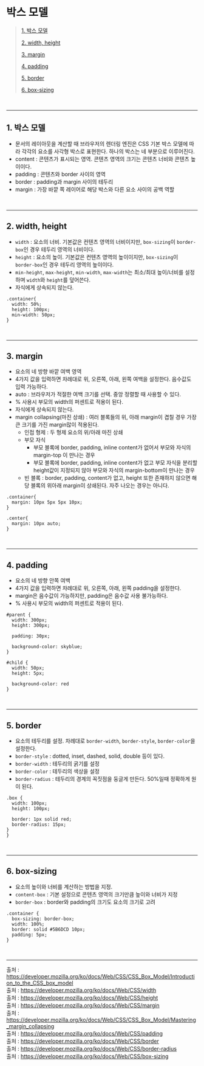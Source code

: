 # 박스 모델

> [1. 박스 모델](#1-박스-모델)
>
> [2. width, height](#2-width-height)
>
> [3. margin](#3-margin)
>
> [4. padding](#4-padding)
>
> [5. border](#5-border)
>
> [6. box-sizing](#6-box-sizing)

<br><hr>

## 1. 박스 모델

- 문서의 레이아웃을 계산할 때 브라우저의 렌더링 엔진은 CSS 기본 박스 모델에 따라 각각의 요소를 사각형 박스로 표현한다. 하나의 박스는 네 부분으로 이루어진다.
- content : 콘텐츠가 표시되는 영역. 콘텐츠 영역의 크기는 콘텐츠 너비와 콘텐츠 높이이다.
- padding : 콘텐츠와 border 사이의 영역
- border : padding과 margin 사이의 테두리
- margin : 가장 바깥 쪽 레이어로 해당 박스와 다른 요소 사이의 공백 역할

<br><hr>

## 2. width, height

- `width` : 요소의 너비. 기본값은 컨텐츠 영역의 너비이지만, `box-sizing`이 `border-box`인 경우 테두리 영역의 너비이다.
- `height` : 요소의 높이. 기본값은 컨텐츠 영역의 높이이지만, `box-sizing`이 `border-box`인 경우 테두리 영역의 높이이다.
- `min-height`, `max-height`, `min-width`, `max-width`는 최소/최대 높이/너비를 설정하며 `width`와 `height`를 덮어쓴다.
- 자식에게 상속되지 않는다.

```
.container{
  width: 50%;
  height: 100px;
  min-width: 50px;
}
```

<br><hr>

## 3. margin

- 요소의 네 방향 바깥 여백 영역
- 4가지 값을 입력하면 차례대로 위, 오른쪽, 아래, 왼쪽 여백을 설정한다. 음수값도 입력 가능하다.
- auto : 브라우저가 적절한 여백 크기를 선택. 중앙 정렬할 때 사용할 수 있다.
- % 사용시 부모의 width의 퍼센트로 적용이 된다.
- 자식에게 상속되지 않는다.
- margin collapsing(마진 상쇄) : 여러 블록들의 위, 아래 margin이 겹칠 경우 가장 큰 크기를 가진 margin많이 적용된다.
  - 인접 형제 : 두 형제 요소의 위/아래 마진 상쇄
  - 부모 자식
    - 부모 블록에 border, padding, inline content가 없어서 부모와 자식의 margin-top 이 만나는 경우
    - 부모 블록에 border, padding, inline content가 없고 부모 자식을 분리할 height값이 지정되지 않아 부모와 자식의 margin-bottom이 만나는 경우
  - 빈 블록 : border, padding, content가 없고, height 또한 존재하지 않으면 해당 블록의 위아래 margin이 상쇄된다. 자주 나오는 경우는 아니다.

```
.container{
  margin: 10px 5px 5px 10px;
}

.center{
  margin: 10px auto;
}
```

<br><hr>

## 4. padding

- 요소의 네 방향 안쪽 여백
- 4가지 값을 입력하면 차례대로 위, 오른쪽, 아래, 왼쪽 padding을 설정한다.
- margin은 음수값이 가능하지만, padding은 음수값 사용 불가능하다.
- % 사용시 부모의 width의 퍼센트로 적용이 된다.

```
#parent {
  width: 300px;
  height: 300px;

  padding: 30px;

  background-color: skyblue;
}

#child {
  width: 50px;
  height: 5px;

  background-color: red
}
```

<br><hr>

## 5. border

- 요소의 테두리를 설정. 차례대로 `border-width`, `border-style`, `border-color`을 설정한다.
- `border-style` : dotted, inset, dashed, solid, double 등이 있다.
- `border-width` : 테두리의 굵기를 설정
- `border-color` : 테두리의 색상을 설정
- `border-radius` : 테두리의 경계의 꼭짓점을 둥글게 만든다. 50%일때 정확하게 원이 된다.

```
.box {
  width: 100px;
  height: 100px;

  border: 1px solid red;
  border-radius: 15px;
}
}
```

<br><hr>

## 6. box-sizing

- 요소의 높이와 너비를 계산하는 방법을 지정.
- `content-box` : 기본 설정으로 콘텐츠 영역의 크기만큼 높이와 너비가 지정
- `border-box` : border와 padding의 크기도 요소의 크기로 고려

```
.container {
  box-sizing: border-box;
  width: 100%;
  border: solid #5B6DCD 10px;
  padding: 5px;
}

```

<br><hr>

출처 : https://developer.mozilla.org/ko/docs/Web/CSS/CSS_Box_Model/Introduction_to_the_CSS_box_model  
출처 : https://developer.mozilla.org/ko/docs/Web/CSS/width  
출처 : https://developer.mozilla.org/ko/docs/Web/CSS/height  
출처 : https://developer.mozilla.org/ko/docs/Web/CSS/margin  
출처 : https://developer.mozilla.org/ko/docs/Web/CSS/CSS_Box_Model/Mastering_margin_collapsing  
출처 : https://developer.mozilla.org/ko/docs/Web/CSS/padding  
출처 : https://developer.mozilla.org/ko/docs/Web/CSS/border  
출처 : https://developer.mozilla.org/ko/docs/Web/CSS/border-radius  
출처 : https://developer.mozilla.org/ko/docs/Web/CSS/box-sizing

